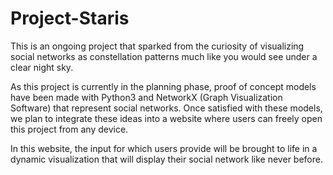 # Project-Staris
This is an ongoing project that sparked from the curiosity of visualizing social networks as constellation patterns much like you would see under a clear night sky.

As this project is currently in the planning phase, proof of concept models have been made with Python3 and NetworkX (Graph Visualization Software) that represent social networks. Once satisfied with these models, we plan to integrate these ideas into a website where users can freely open this project from any device.

In this website, the input for which users provide will be brought to life in a dynamic visualization that will display their social network like never before.
